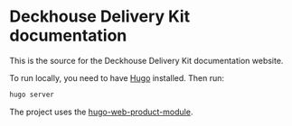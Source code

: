# Deckhouse Delivery Kit documentation

This is the source for the Deckhouse Delivery Kit documentation website.  

To run locally, you need to have [Hugo](https://gohugo.io/) installed. Then run:

```bash
hugo server
```

The project uses the [hugo-web-product-module](https://github.com/deckhouse/hugo-web-product-module).
